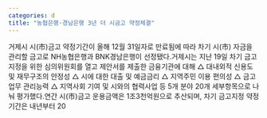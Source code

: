 ```yaml
---
categories: d
title: "농협은행·경남은행 3년 더 시금고 약정체결"
---
```

거제시 시(市)금고 약정기간이 올해 12월 31일자로 만료됨에 따라 차기 시(市) 자금을 관리할 금고로 NH농협은행과 BNK경남은행이 선정됐다.거제시는 지난 19일 차기 금고 지정을 위한 심의위원회를 열고 제안서를 제출한 금융기관에 대해 △ 대내외적 신용도 및 재무구조의 안정성 △ 시에 대한 대출 및 예금금리 △ 지역주민 이용 편의성 △ 금고업무 관리능력 △ 지역사회 기여 및 시와의 협력사업 등 5개 분야 20개 세부항목으로 나눠 평가했다.연간 시(市)금고 운용금액은 1조3천억원으로 추산되며, 차기 금고지정 약정기간은 내년부터 20
